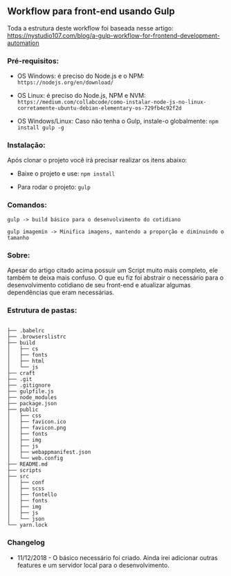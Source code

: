 ## Workflow para front-end usando Gulp



Toda a estrutura deste workflow foi baseada nesse artigo: https://nystudio107.com/blog/a-gulp-workflow-for-frontend-development-automation

### Pré-requisitos:

* OS Windows: é preciso do Node.js e o NPM:
`` https://nodejs.org/en/download/ ``



* OS Linux: é preciso do Node.js, NPM e NVM:
``https://medium.com/collabcode/como-instalar-node-js-no-linux-corretamente-ubuntu-debian-elementary-os-729fb4c92f2d``



* OS Windows/Linux: Caso não tenha o Gulp, instale-o globalmente:
``npm install gulp -g``



### Instalação:

Após clonar o projeto você irá precisar realizar os itens abaixo:

* Baixe o projeto e use:
``npm install``

* Para rodar o projeto:
``gulp``

### Comandos:

``gulp -> build básico para o desenvolvimento do cotidiano``

``gulp imagemin -> Minifica imagens, mantendo a proporção e diminuindo o tamanho``

### Sobre:

Apesar do artigo citado acima possuir um Script muito mais completo, ele também te deixa mais confuso. O que eu fiz foi abstrair o necessário para o desenvolvimento cotidiano de seu front-end e atualizar algumas dependências que eram necessárias.


### Estrutura de pastas:

```

├── .babelrc
├── .browserslistrc
├── build
│   ├── cs
│   ├── fonts
│   ├── html
│   └── js
├── craft
├── .git
├── .gitignore
├── gulpfile.js
├── node_modules
├── package.json
├── public
│   ├── css
│   ├── favicon.ico
│   ├── favicon.png
│   ├── fonts
│   ├── img
│   ├── js
│   ├── webappmanifest.json
│   └── web.config
├── README.md
├── scripts
├── src
│   ├── conf
│   ├── scss
│   ├── fontello
│   ├── fonts
│   ├── img
│   ├── js
│   └── json
└── yarn.lock
```

### Changelog

* 11/12/2018 - O básico necessário foi criado. Ainda irei adicionar outras features e um servidor local para o desenvolvimento.